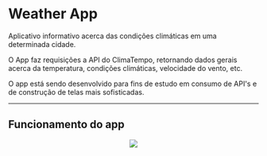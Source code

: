 # Weather App

Aplicativo informativo acerca das condições climáticas em uma determinada cidade.

O App faz requisições a API do ClimaTempo, retornando dados gerais acerca da temperatura, condições climáticas, velocidade do vento, etc. 

O app está sendo desenvolvido para fins de estudo em consumo de API's e de construção de telas mais sofisticadas.
***


## Funcionamento do app
 
 <p align="center">
 <img   src="assets/to_readme/present.gif">
 <p/>
